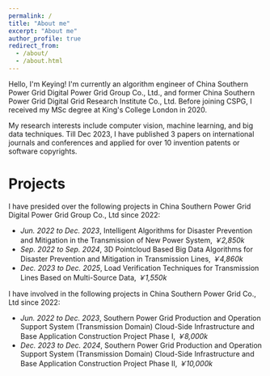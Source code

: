 ```yaml
---
permalink: /
title: "About me"
excerpt: "About me"
author_profile: true
redirect_from: 
  - /about/
  - /about.html
---
```


Hello, I'm Keying! I'm currently an algorithm engineer of China Southern Power Grid Digital Power Grid Group Co., Ltd., and former China Southern Power Grid Digital Grid Research Institute Co., Ltd. Before joining CSPG, I received my MSc degree at King's College London in 2020.

My research interests include computer vision, machine learning, and big data techniques. Till Dec 2023, I have published 3 papers on international journals and conferences and applied for over 10 invention patents or software copyrights.

Projects
======
I have presided over the following projects in China Southern Power Grid Digital Power Grid Group Co., Ltd since 2022:
* *Jun. 2022 to Dec. 2023*, Intelligent Algorithms for Disaster Prevention and Mitigation in the Transmission of New Power System, *￥2,850k*
* *Sep. 2022 to Sep. 2024*, 3D Pointcloud Based Big Data Algorithms for Disaster Prevention and Mitigation in Transmission Lines, *￥4,860k*
* *Dec. 2023 to Dec. 2025*, Load Verification Techniques for Transmission Lines Based on Multi-Source Data, *￥1,550k*

I have involved in the following projects in China Southern Power Grid Co., Ltd since 2022:
* *Jun. 2022 to Dec. 2023*, Southern Power Grid Production and Operation Support System (Transmission Domain) Cloud-Side Infrastructure and Base Application Construction Project Phase I, *￥8,000k*
* *Dec. 2023 to Dec. 2024*, Southern Power Grid Production and Operation Support System (Transmission Domain) Cloud-Side Infrastructure and Base Application Construction Project Phase II, *￥10,000k*


